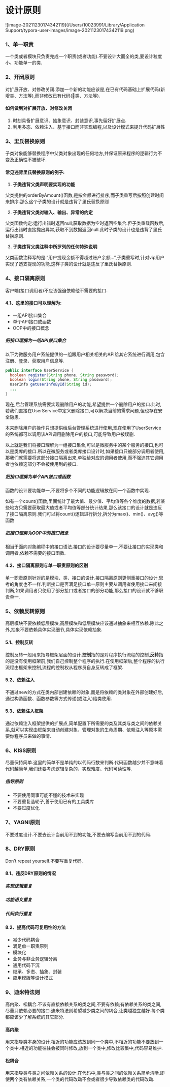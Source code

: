 # 设计原则

![image-20211230174342119](/Users/10023991/Library/Application Support/typora-user-images/image-20211230174342119.png)

### 1、单一职责

一个类或者模块只负责完成一个职责(或者功能).不要设计大而全的类,要设计粒度小、功能单一的类.

### 2、开闭原则

对扩展开放、对修改关闭.添加一个新的功能应该是,在已有代码基础上扩展代码(新增类、方法等),而非修改已有代码(类、方法等).

#### 如何做到对扩展开放、对修改关闭

1. 时刻具备扩展意识、抽象意识、封装意识,事先留好扩展点.
2. 利用多态、依赖注入、基于接口而非实现编程,以及设计模式来提升代码扩展性

### 3、里氏替换原则

子类对象能够替换程序中父类对象出现的任何地方,并保证原来程序的逻辑行为不变及正确性不被破坏.

#### 常见违背里氏替换原则的例子:

1. **子类违背父类声明要实现的功能**

​	父类提供的orderByAmount()函数,是按金额进行排序,而子类重写后按照创建时间来排序.那么这个子类的设计就是违背了里氏替换原则

2. **子类违背父类对输入、输出、异常的约定**

​	父类函数约定:运行出错时返回null;获取数据为空时返回空集合.但子类重载函数后,运行出错时直接抛出异常,获取不到数据返回null.此时子类的设计也是违背了里氏替换原则.

3. **子类违背父类注释中所罗列的任何特殊说明**

父类函数注释写的是:“用户提现金额不得超过账户余额...”,子类重写时,针对vip用户实现了透支提现的功能,这样子类的设计就是违反了里氏替换原则.

### 4、接口隔离原则

客户端(接口调用者)不应该强迫依赖他不需要的接口.

#### 4.1、这里的接口可以理解为:

- 一组API接口集合
- 单个API接口或函数
- OOP中的接口概念

##### 把接口理解为一组API接口集合

以下为微服务用户系统提供的一组跟用户相关相关的API给其它系统进行调用,包含注册、登录、获取用户信息等.

```java
public interface UserService {
  boolean register(String phone, String password);
  boolean login(String phone, String password);
  UserInfo getUserInfoById(String id);
  ...
}
```

现在,后台管理系统需要实现删除用户的功能,希望提供一个删除用户的接口.此时,若我们直接在UserService中定义删除接口,可以解决当前的需求问题,但也存在安全隐患.

本来删除用户的操作只想提供给后台管理系统进行使用,现在使用了UserService的系统都可以调用该API调用删除用户的接口,可能导致用户被误删.

以上就是我们将接口理解为一组接口集合,可以是微服务中的某个服务的接口,也可以是类库的接口.所以在微服务或者类库接口设计时,如果接口只被部分调用者使用,那我们就需要将这部分接口隔离出来,单独给对应的调用者使用,而不强迫其它调用者也依赖这部分不会被使用到的接口.

##### 把接口理解为单个API接口或函数

函数的设计要功能单一,不要将多个不同的功能逻辑放在同一个函数中实现.

如有一个count()函数,里面统计了最大值、最少值、平均值等各个维度的数据,若某些地方只需要获取最大值或者平均值等部分统计结果,那么该接口的设计就是违反了接口隔离原则.我们可以将count()逻辑进行拆分,拆分为max()、min()、avg()等函数

##### 把接口理解为OOP中的接口概念

相当于面向对象编程中的接口语法.接口的设计要尽量单一,不要让接口的实现类和调用者,依赖不需要的接口函数.

#### 4.2、接口隔离原则与单一职责原则的区别

单一职责原则针对的是模块、类、接口的设计.接口隔离原则更侧重接口的设计,思考的角度也不一样.判断接口是否满足接口单一原则主要从调用者使用接口来间接判断,如果调用者只使用了部分接口或者接口的部分功能,那么接口的设计就不够职责单一.

### 5、依赖反转原则

高层模块不要依赖低层模块,高层模块和低层模块应该通过抽象来相互依赖.除此之外,抽象不要依赖具体实现细节,具体实现依赖抽象.

#### 5.1、控制反转

控制反转一般用来指导框架层面的设计.**控制**指的是对程序执行流程的控制,**反转**指的是没有使用框架前,我们自己控制整个程序的执行.在使用框架后,整个程序的执行流程由框架来控制,流程的控制权从程序员自身反转成了框架.

#### 5.2、依赖注入

不通过new的方式在类内部创建依赖的对象,而是将依赖的类对象在外部创建好后,通过构造函数、函数参数等方式传递(或注入)给类使用.

#### 5.3、依赖注入框架

通过依赖注入框架提供的扩展点,简单配置下所需要的类及其类与类之间的依赖关系,就可以实现由框架来自动创建对象、管理对象的生命周期、依赖注入等原本需要你程序员来做的事情.

### 6、KISS原则

尽量保持简单.这里的简单不是单纯的以代码行数来判断.代码函数越少并不意味着代码越简单,我们还要考虑逻辑复杂的、实现难度、代码可读性等.

##### 指导原则

- 不要使用同事可能不懂的技术来实现
- 不要重复造轮子,善于使用已有的工具类库
- 不要过度优化

### 7、YAGNI原则

不要过度设计.不要去设计当前用不到的功能,不要去编写当前用不到的代码.

### 8、DRY原则

Don’t  repeat yourself.不要写重复代码.

#### 8.1、违反DRY原则的情况

##### 实现逻辑重复

##### 功能语义重复

##### 代码执行重复

#### 8.2、提高代码可复用性的方法

- 减少代码耦合
- 满足单一职责原则
- 模块化
- 业务与非业务逻辑分离
- 通用代码下沉
- 继承、多态、抽象、封装
- 应用模版等设计模式

### 9、迪米特法则

高内聚、松耦合.不该有直接依赖关系的类之间,不要有依赖;有依赖关系的类之间,尽量只依赖必要的接口.迪米特法则希望减少类之间的耦合,让类越独立越好.每个类都应该少了解系统的其它部分.

#### 高内聚

用来指导类本身的设计.相近的功能应该放到同一个类中,不相近的功能不要放到一个类中.相近的功能往往会被同时修改,放到一个类中,修改比较集中,代码容易维护.

#### 松耦合

用来指导类与类之间依赖关系的设计.在代码中,类与类之间的依赖关系简单清晰.即使两个类有依赖关系,一个类的代码改动不会或者很少导致依赖类的代码改动.

